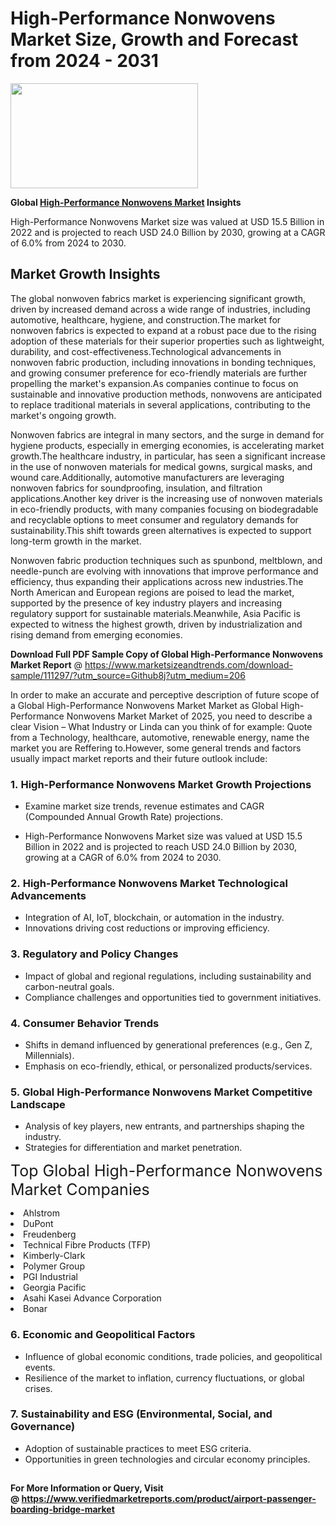 <H1>High-Performance Nonwovens Market Size, Growth and Forecast from 2024 - 2031</H1><img class="aligncenter size-medium wp-image-584254" src="https://thirdeyenews.in/wp-content/uploads/2024/09/Global-Market-Research-300x168.jpeg" alt="" width="300" height="168" /><p><strong>Global&nbsp;<a href="https://www.marketsizeandtrends.com/download-sample/111297/?utm_source=Github8j?utm_medium=206">High-Performance Nonwovens Market</a> Insights</strong></p><p>High-Performance Nonwovens Market size was valued at USD 15.5 Billion in 2022 and is projected to reach USD 24.0 Billion by 2030, growing at a CAGR of 6.0% from 2024 to 2030.</p><p><h2>Market Growth Insights</h2> <p>The global nonwoven fabrics market is experiencing significant growth, driven by increased demand across a wide range of industries, including automotive, healthcare, hygiene, and construction.The market for nonwoven fabrics is expected to expand at a robust pace due to the rising adoption of these materials for their superior properties such as lightweight, durability, and cost-effectiveness.Technological advancements in nonwoven fabric production, including innovations in bonding techniques, and growing consumer preference for eco-friendly materials are further propelling the market's expansion.As companies continue to focus on sustainable and innovative production methods, nonwovens are anticipated to replace traditional materials in several applications, contributing to the market's ongoing growth.</p> <p>Nonwoven fabrics are integral in many sectors, and the surge in demand for hygiene products, especially in emerging economies, is accelerating market growth.The healthcare industry, in particular, has seen a significant increase in the use of nonwoven materials for medical gowns, surgical masks, and wound care.Additionally, automotive manufacturers are leveraging nonwoven fabrics for soundproofing, insulation, and filtration applications.Another key driver is the increasing use of nonwoven materials in eco-friendly products, with many companies focusing on biodegradable and recyclable options to meet consumer and regulatory demands for sustainability.This shift towards green alternatives is expected to support long-term growth in the market.</p> <p>Nonwoven fabric production techniques such as spunbond, meltblown, and needle-punch are evolving with innovations that improve performance and efficiency, thus expanding their applications across new industries.The North American and European regions are poised to lead the market, supported by the presence of key industry players and increasing regulatory support for sustainable materials.Meanwhile, Asia Pacific is expected to witness the highest growth, driven by industrialization and rising demand from emerging economies.</p> <p><span class=""><strong>Download Full PDF Sample Copy of Global High-Performance Nonwovens Market Report</strong> @ <a href="https://www.marketsizeandtrends.com/download-sample/111297/?utm_source=Github8j?utm_medium=206" target="_blank">https://www.marketsizeandtrends.com/download-sample/111297/?utm_source=Github8j?utm_medium=206</a></span></p><p>In order to make an accurate and perceptive description of future scope of a Global&nbsp;High-Performance Nonwovens Market Market as Global&nbsp;High-Performance Nonwovens Market Market of 2025, you need to describe a clear Vision &ndash; What Industry or Linda can you think of for example: Quote from a Technology, healthcare, automotive, renewable energy, name the market you are Reffering to.However, some general trends and factors usually impact market reports and their future outlook include:</p><h3>1.&nbsp;<strong>High-Performance Nonwovens Market Growth Projections</strong></h3><ul><li>Examine market size trends, revenue estimates and CAGR (Compounded Annual Growth Rate) projections.</li><li><p>High-Performance Nonwovens Market size was valued at USD 15.5 Billion in 2022 and is projected to reach USD 24.0 Billion by 2030, growing at a CAGR of 6.0% from 2024 to 2030.</p></li></ul><h3>2.&nbsp;<strong>High-Performance Nonwovens Market Technological Advancements</strong></h3><ul><li>Integration of AI, IoT, blockchain, or automation in the industry.</li><li>Innovations driving cost reductions or improving efficiency.</li></ul><h3>3.&nbsp;<strong>Regulatory and Policy Changes</strong></h3><ul><li>Impact of global and regional regulations, including sustainability and carbon-neutral goals.</li><li>Compliance challenges and opportunities tied to government initiatives.</li></ul><h3>4.&nbsp;<strong>Consumer Behavior Trends</strong></h3><ul><li>Shifts in demand influenced by generational preferences (e.g., Gen Z, Millennials).</li><li>Emphasis on eco-friendly, ethical, or personalized products/services.</li></ul><h3>5.&nbsp;<strong>Global High-Performance Nonwovens Market Competitive Landscape</strong></h3><ul><li>Analysis of key players, new entrants, and partnerships shaping the industry.</li><li>Strategies for differentiation and market penetration.</li></ul><p data-pm-slice="1 1 []"><span style="color: inherit; font-family: inherit; font-size: 25px;">Top Global High-Performance Nonwovens Market Companies</span></p><div class="" data-test-id=""><p><li>Ahlstrom</li><li> DuPont</li><li> Freudenberg</li><li> Technical Fibre Products (TFP)</li><li> Kimberly-Clark</li><li> Polymer Group</li><li> PGI Industrial</li><li> Georgia Pacific</li><li> Asahi Kasei Advance Corporation</li><li> Bonar</li></p></div><h3>6.&nbsp;<strong>Economic and Geopolitical Factors</strong></h3><ul><li>Influence of global economic conditions, trade policies, and geopolitical events.</li><li>Resilience of the market to inflation, currency fluctuations, or global crises.</li></ul><h3>7.&nbsp;<strong>Sustainability and ESG (Environmental, Social, and Governance)</strong></h3><ul><li>Adoption of sustainable practices to meet ESG criteria.</li><li>Opportunities in green technologies and circular economy principles.</li></ul><h2><strong style="font-size: 14px;">For More Information or Query, Visit @&nbsp;</strong><a style="background-color: #ffffff; font-size: 14px;" href="https://www.marketsizeandtrends.com/report/high-performance-nonwovens-market/" target="_blank">https://www.verifiedmarketreports.com/product/airport-passenger-boarding-bridge-market</a></h2>